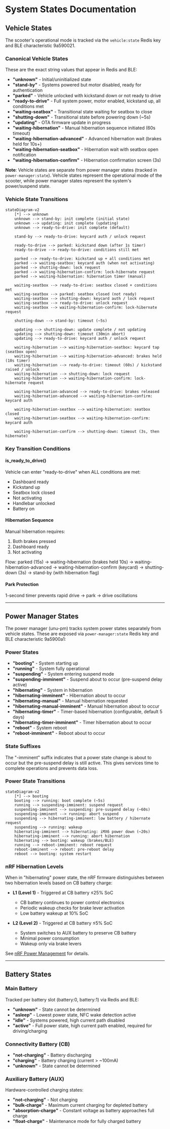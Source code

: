 # System States Documentation

## Vehicle States

The scooter's operational mode is tracked via the `vehicle:state` Redis key and BLE characteristic 9a590021.

### Canonical Vehicle States

These are the exact string values that appear in Redis and BLE:

- **"unknown"** - Initial/uninitialized state
- **"stand-by"** - Systems powered but motor disabled, ready for authentication
- **"parked"** - Vehicle unlocked with kickstand down or not ready to drive
- **"ready-to-drive"** - Full system power, motor enabled, kickstand up, all conditions met
- **"waiting-seatbox"** - Transitional state waiting for seatbox to close
- **"shutting-down"** - Transitional state before powering down (~5s)
- **"updating"** - OTA firmware update in progress
- **"waiting-hibernation"** - Manual hibernation sequence initiated (60s timeout)
- **"waiting-hibernation-advanced"** - Advanced hibernation wait (brakes held for 10s+)
- **"waiting-hibernation-seatbox"** - Hibernation wait with seatbox open notification
- **"waiting-hibernation-confirm"** - Hibernation confirmation screen (3s)

**Note**: Vehicle states are separate from power manager states (tracked in `power-manager:state`). Vehicle states represent the operational mode of the scooter, while power manager states represent the system's power/suspend state.

### Vehicle State Transitions

```mermaid
stateDiagram-v2
    [*] --> unknown
    unknown --> stand-by: init complete (initial state)
    unknown --> updating: init complete (updating)
    unknown --> ready-to-drive: init complete (default)

    stand-by --> ready-to-drive: keycard auth / unlock request

    ready-to-drive --> parked: kickstand down (after 1s timer)
    ready-to-drive --> ready-to-drive: conditions still met

    parked --> ready-to-drive: kickstand up + all conditions met
    parked --> waiting-seatbox: keycard auth (when not activating)
    parked --> shutting-down: lock request
    parked --> waiting-hibernation-confirm: lock-hibernate request
    parked --> waiting-hibernation: hibernation timer (manual)

    waiting-seatbox --> ready-to-drive: seatbox closed + conditions met
    waiting-seatbox --> parked: seatbox closed (not ready)
    waiting-seatbox --> shutting-down: keycard auth / lock request
    waiting-seatbox --> ready-to-drive: unlock request
    waiting-seatbox --> waiting-hibernation-confirm: lock-hibernate request

    shutting-down --> stand-by: timeout (~5s)

    updating --> shutting-down: update complete / not updating
    updating --> shutting-down: timeout (30min abort)
    updating --> ready-to-drive: keycard auth / unlock request

    waiting-hibernation --> waiting-hibernation-seatbox: keycard tap (seatbox open)
    waiting-hibernation --> waiting-hibernation-advanced: brakes held (10s timer)
    waiting-hibernation --> ready-to-drive: timeout (60s) / kickstand raised / unlock
    waiting-hibernation --> shutting-down: lock request
    waiting-hibernation --> waiting-hibernation-confirm: lock-hibernate request

    waiting-hibernation-advanced --> ready-to-drive: brakes released
    waiting-hibernation-advanced --> waiting-hibernation-confirm: keycard auth

    waiting-hibernation-seatbox --> waiting-hibernation: seatbox closed
    waiting-hibernation-seatbox --> waiting-hibernation-confirm: keycard auth

    waiting-hibernation-confirm --> shutting-down: timeout (3s, then hibernate)
```

### Key Transition Conditions

#### is_ready_to_drive()
Vehicle can enter "ready-to-drive" when ALL conditions are met:
- Dashboard ready
- Kickstand up
- Seatbox lock closed
- Not activating
- Handlebar unlocked
- Battery on

#### Hibernation Sequence
Manual hibernation requires:
1. Both brakes pressed
2. Dashboard ready
3. Not activating

Flow: parked (15s) → waiting-hibernation (brakes held 10s) → waiting-hibernation-advanced → waiting-hibernation-confirm (keycard) → shutting-down (3s) → stand-by (with hibernation flag)

#### Park Protection
1-second timer prevents rapid drive → park → drive oscillations

---

## Power Manager States

The power manager (unu-pm) tracks system power states separately from vehicle states. These are exposed via `power-manager:state` Redis key and BLE characteristic 9a5900a1:

### Power States

- **"booting"** - System starting up
- **"running"** - System fully operational
- **"suspending"** - System entering suspend mode
- **"suspending-imminent"** - Suspend about to occur (pre-suspend delay active)
- **"hibernating"** - System in hibernation
- **"hibernating-imminent"** - Hibernation about to occur
- **"hibernating-manual"** - Manual hibernation requested
- **"hibernating-manual-imminent"** - Manual hibernation about to occur
- **"hibernating-timer"** - Timer-based hibernation (configurable, default 5 days)
- **"hibernating-timer-imminent"** - Timer hibernation about to occur
- **"reboot"** - System reboot
- **"reboot-imminent"** - Reboot about to occur

### State Suffixes

The "-imminent" suffix indicates that a power state change is about to occur but the pre-suspend delay is still active. This gives services time to complete operations and prevents data loss.

### Power State Transitions

```mermaid
stateDiagram-v2
    [*] --> booting
    booting --> running: boot complete (~5s)
    running --> suspending-imminent: suspend request
    suspending-imminent --> suspending: pre-suspend delay (~60s)
    suspending-imminent --> running: abort suspend
    suspending --> hibernating-imminent: low battery / hibernate request
    suspending --> running: wakeup
    hibernating-imminent --> hibernating: iMX6 power down (~20s)
    hibernating-imminent --> running: abort hibernation
    hibernating --> booting: wakeup (brakes/BLE)
    running --> reboot-imminent: reboot request
    reboot-imminent --> reboot: pre-reboot delay
    reboot --> booting: system restart
```

### nRF Hibernation Levels

When in "hibernating" power state, the nRF firmware distinguishes between two hibernation levels based on CB battery charge:

- **L1 (Level 1)** - Triggered at CB battery ≤25% SoC
  - CB battery continues to power control electronics
  - Periodic wakeup checks for brake lever activation
  - Low battery wakeup at 10% SoC

- **L2 (Level 2)** - Triggered at CB battery ≤5% SoC
  - System switches to AUX battery to preserve CB battery
  - Minimal power consumption
  - Wakeup only via brake levers

See [nRF Power Management](../nrf/power-management.md) for details.

---

## Battery States

### Main Battery

Tracked per battery slot (battery:0, battery:1) via Redis and BLE:

- **"unknown"** - State cannot be determined
- **"asleep"** - Lowest power state, NFC wake detection active
- **"idle"** - Systems powered, high current path disabled
- **"active"** - Full power state, high current path enabled, required for driving/charging

### Connectivity Battery (CB)

- **"not-charging"** - Battery discharging
- **"charging"** - Battery charging (current > ~100mA)
- **"unknown"** - State cannot be determined

### Auxiliary Battery (AUX)

Hardware-controlled charging states:

- **"not-charging"** - Not charging
- **"bulk-charge"** - Maximum current charging for depleted battery
- **"absorption-charge"** - Constant voltage as battery approaches full charge
- **"float-charge"** - Maintenance mode for fully charged battery
